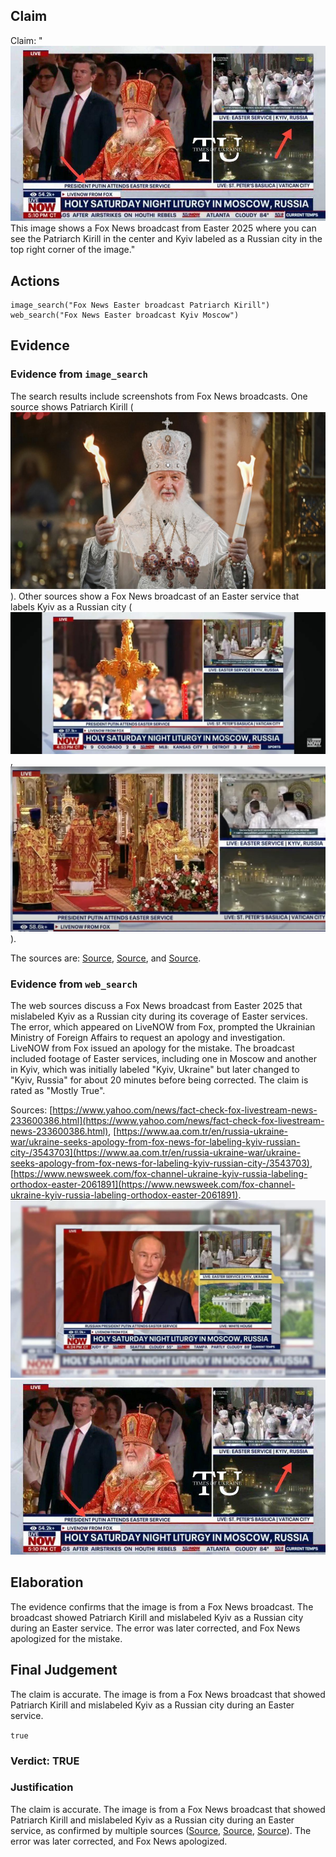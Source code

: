 ## Claim
Claim: "![image 13](media/33.jpg) This image shows a Fox News broadcast from Easter 2025 where you can see the Patriarch Kirill in the center and Kyiv labeled as a Russian city in the top right corner of the image."

## Actions
```
image_search("Fox News Easter broadcast Patriarch Kirill")
web_search("Fox News Easter broadcast Kyiv Moscow")
```

## Evidence
### Evidence from `image_search`
The search results include screenshots from Fox News broadcasts. One source shows Patriarch Kirill (![image 2011](media/2025-08-07_19-32-1754595129-627970.jpg)). Other sources show a Fox News broadcast of an Easter service that labels Kyiv as a Russian city (![image 2012](media/2025-08-07_19-32-1754595129-838682.jpg), ![image 2013](media/2025-08-07_19-32-1754595131-324384.jpg)).

The sources are: [Source](https://www.foxnews.com/world/reporters-notebook-ukrainian-spiritual-leader-says-russian-orthodox-church-extension-kremlin), [Source](https://unn.ua/en/news/fox-news-showed-the-patriarch-of-the-russian-orthodox-church-kirill-at-night-and-labeled-kyiv-as-russia), and [Source](https://united24media.com/latest-news/fox-news-labels-kyiv-as-russia-during-easter-service-broadcast-7731).


### Evidence from `web_search`
The web sources discuss a Fox News broadcast from Easter 2025 that mislabeled Kyiv as a Russian city during its coverage of Easter services. The error, which appeared on LiveNOW from Fox, prompted the Ukrainian Ministry of Foreign Affairs to request an apology and investigation. LiveNOW from Fox issued an apology for the mistake. The broadcast included footage of Easter services, including one in Moscow and another in Kyiv, which was initially labeled "Kyiv, Ukraine" but later changed to "Kyiv, Russia" for about 20 minutes before being corrected. The claim is rated as "Mostly True".

Sources: [https://www.yahoo.com/news/fact-check-fox-livestream-news-233600386.html](https://www.yahoo.com/news/fact-check-fox-livestream-news-233600386.html), [https://www.aa.com.tr/en/russia-ukraine-war/ukraine-seeks-apology-from-fox-news-for-labeling-kyiv-russian-city-/3543703](https://www.aa.com.tr/en/russia-ukraine-war/ukraine-seeks-apology-from-fox-news-for-labeling-kyiv-russian-city-/3543703), [https://www.newsweek.com/fox-channel-ukraine-kyiv-russia-labeling-orthodox-easter-2061891](https://www.newsweek.com/fox-channel-ukraine-kyiv-russia-labeling-orthodox-easter-2061891). ![image 2014](media/2025-08-07_19-32-1754595142-133365.jpg) ![image 13](media/33.jpg)


## Elaboration
The evidence confirms that the image is from a Fox News broadcast. The broadcast showed Patriarch Kirill and mislabeled Kyiv as a Russian city during an Easter service. The error was later corrected, and Fox News apologized for the mistake.


## Final Judgement
The claim is accurate. The image is from a Fox News broadcast that showed Patriarch Kirill and mislabeled Kyiv as a Russian city during an Easter service.

`true`

### Verdict: TRUE

### Justification
The claim is accurate. The image is from a Fox News broadcast that showed Patriarch Kirill and mislabeled Kyiv as a Russian city during an Easter service, as confirmed by multiple sources ([Source](https://www.foxnews.com/world/reporters-notebook-ukrainian-spiritual-leader-says-russian-orthodox-church-extension-kremlin), [Source](https://unn.ua/en/news/fox-news-showed-the-patriarch-of-the-russian-orthodox-church-kirill-at-night-and-labeled-kyiv-as-russia), [Source](https://united24media.com/latest-news/fox-news-labels-kyiv-as-russia-during-easter-service-broadcast-7731)). The error was later corrected, and Fox News apologized.
